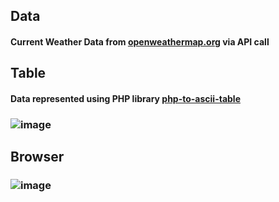 ## Data
#### Current Weather Data from [openweathermap.org](https://openweathermap.org/current) via API call
## Table
#### Data represented using PHP library [php-to-ascii-table](https://packagist.org/packages/malios/php-to-ascii-table)
### ![image](https://user-images.githubusercontent.com/110776571/202899452-77e92df4-9477-4b46-8a07-5aed35a47c4b.png)

## Browser

### ![image](https://user-images.githubusercontent.com/110776571/203409999-618601f9-e2bd-4a5d-b8e5-035db833cadd.PNG)
